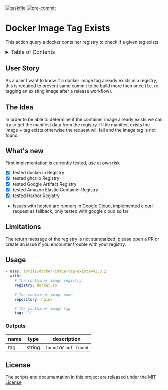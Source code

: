<!-- markdownlint-disable MD041 -->
<!-- markdownlint-disable MD033 -->
<!-- markdownlint-disable MD028 -->

<!-- PROJECT SHIELDS -->
<!--
*** I'm using markdown "reference style" links for readability.
*** Reference links are enclosed in brackets [ ] instead of parentheses ( ).
*** See the bottom of this document for the declaration of the reference variables
*** for contributors-url, forks-url, etc. This is an optional, concise syntax you may use.
*** https://www.markdownguide.org/basic-syntax/#reference-style-links
-->

[![taskfile][taskfile-shield]][taskfile-url]
[![pre-commit][pre-commit-shield]][pre-commit-url]

# Docker Image Tag Exists

This action query a docker container registry to check if a given tag exists.

<details>
  <summary style="font-size:1.2em;">Table of Contents</summary>
<!-- START doctoc generated TOC please keep comment here to allow auto update -->
<!-- DON'T EDIT THIS SECTION, INSTEAD RE-RUN doctoc TO UPDATE -->

- [User Story](#user-story)
- [The Idea](#the-idea)
- [What's new](#whats-new)
- [Limitations](#limitations)
- [Usage](#usage)
  - [Outputs](#outputs)
- [License](#license)

<!-- END doctoc generated TOC please keep comment here to allow auto update -->
</details>

## User Story

As a user I want to know if a docker image tag already exists in a registry, this is required to prevent same commit to be build more then once (f.e. re-tagging an existing image after a release workflow).

## The Idea

In order to be able to determine if the container image already exists we can try to get the manifest data from the registry.
If the manifest exists the image + tag exists otherwise the request will fail and the image tag is not found.

## What's new

First implementation is currently tested, use at own risk

- [x] tested docker.io Registry
- [x] tested ghcr.io Registry
- [x] tested Google Artifact Registry
- [x] tested Amazon Elastic Container Registry
- [x] tested Harbor Registry

- Issues with hosted arc runners in Google Cloud, implemented a curl request as fallback, only tested with google cloud so far

## Limitations

The return message of the registry is not standarized, please open a PR or create an issue if you encounter trouble with your registry.

## Usage

<!-- start usage -->

```yaml
- uses: tyriis/docker-image-tag-exists@v2.0.2
  with:
    # The container image registry
    registry: docker.io

    # The container image name
    repository: nginx

    # The container image tag
    tag: '1'
```

### Outputs

| name | type   | description            |
| ---- | ------ | ---------------------- |
| tag  | string | `found` or `not found` |

<!-- end usage -->

## License

The scripts and documentation in this project are released under the [MIT License](LICENSE)

<!-- Badges -->

[taskfile-shield]: https://img.shields.io/badge/Taskfile-Enabled-brightgreen?style=for-the-badge&logo=task
[taskfile-url]: https://taskfile.dev/
[pre-commit-shield]: https://img.shields.io/badge/pre--commit-enabled-brightgreen?style=for-the-badge&logo=pre-commit
[pre-commit-url]: https://github.com/pre-commit/pre-commit
